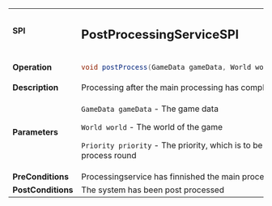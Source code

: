 <table>
<tbody>
<tr>
<td><strong>SPI</strong></td>
<td><h2>PostProcessingServiceSPI</h2></td>
</tr>
<tr>
<td><Strong>Operation</strong></td>
    <td>

```java
void postProcess(GameData gameData, World world, Priority priority)
```
</td>
</tr>
<tr>
<td><Strong>Description</strong></td>
<td>Processing after the main processing has completed</td>
</tr>
<tr>
<td><Strong>Parameters</strong></td>
<td>

`GameData gameData` - The game data

`World world` - The world of the game

`Priority priority` - The priority, which is to be run for the current process round
</td>
</tr>
<tr>
<td><Strong>PreConditions</strong></td>
<td>
Processingservice has finnished the main processing load.


</td>
</tr>
<tr>
<td><Strong>PostConditions</strong></td>
<td>
The system has been post processed


</td>
</tr>
</tbody>
</table>







